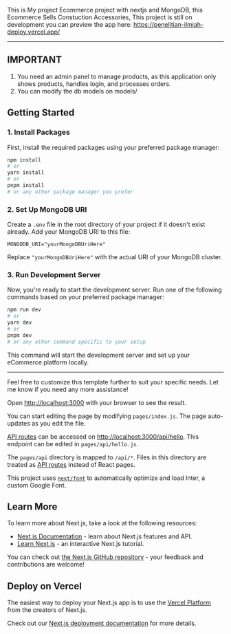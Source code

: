 This is My project Ecommerce project with nextjs and MongoDB, this Ecommerce Sells Constuction Accessories, This project is still on development
you can preview the app here:
https://penelitian-ilmiah-deploy.vercel.app/

---

## IMPORTANT
1. You need an admin panel to manage products, as this application only shows products, handles login, and processes orders.
2. You can modify the db models on models/

## Getting Started

### 1. Install Packages

First, install the required packages using your preferred package manager:

```bash
npm install
# or
yarn install
# or
pnpm install
# or any other package manager you prefer
```

### 2. Set Up MongoDB URI

Create a `.env` file in the root directory of your project if it doesn't exist already. Add your MongoDB URI to this file:

```dotenv
MONGODB_URI="yourMongoDBUriHere"
```

Replace `"yourMongoDBUriHere"` with the actual URI of your MongoDB cluster.

### 3. Run Development Server

Now, you're ready to start the development server. Run one of the following commands based on your preferred package manager:

```bash
npm run dev
# or
yarn dev
# or
pnpm dev
# or any other command specific to your setup
```

This command will start the development server and set up your eCommerce platform locally.

---

Feel free to customize this template further to suit your specific needs. Let me know if you need any more assistance!

Open [http://localhost:3000](http://localhost:3000) with your browser to see the result.

You can start editing the page by modifying `pages/index.js`. The page auto-updates as you edit the file.

[API routes](https://nextjs.org/docs/api-routes/introduction) can be accessed on [http://localhost:3000/api/hello](http://localhost:3000/api/hello). This endpoint can be edited in `pages/api/hello.js`.

The `pages/api` directory is mapped to `/api/*`. Files in this directory are treated as [API routes](https://nextjs.org/docs/api-routes/introduction) instead of React pages.

This project uses [`next/font`](https://nextjs.org/docs/basic-features/font-optimization) to automatically optimize and load Inter, a custom Google Font.

## Learn More

To learn more about Next.js, take a look at the following resources:

- [Next.js Documentation](https://nextjs.org/docs) - learn about Next.js features and API.
- [Learn Next.js](https://nextjs.org/learn) - an interactive Next.js tutorial.

You can check out [the Next.js GitHub repository](https://github.com/vercel/next.js/) - your feedback and contributions are welcome!

## Deploy on Vercel

The easiest way to deploy your Next.js app is to use the [Vercel Platform](https://vercel.com/new?utm_medium=default-template&filter=next.js&utm_source=create-next-app&utm_campaign=create-next-app-readme) from the creators of Next.js.

Check out our [Next.js deployment documentation](https://nextjs.org/docs/deployment) for more details.
